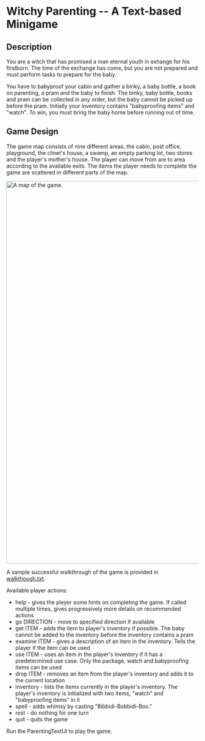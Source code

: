 # Witchy Parenting -- A Text-based Minigame

## Description

You are a witch that has promised a man eternal youth in exhange for his firstborn.
The time of the exchange has come, but you are not prepared and must perform tasks
to prepare for the baby.

You have to babyproof your cabin and gather a binky, a baby bottle, a book on parenting,
a pram and the baby to finish. The binky, baby bottle, books and pram can be collected in any
order, but the baby cannot be picked up before the pram. Initially your inventory contains 
"babyproofing items" and "watch". To win, you must bring the baby home before running out of time.

## Game Design

The game map consists of nine different areas, the cabin, post office, playground, the clinet's 
house, a swamp, an empty parking lot, two stores and the player's mother's house. The player can 
move from are to area according to the available exits. The items the player needs to complete 
the game are scattered in different parts of the map.

<img width="1000" alt="A map of the game." scr="/map.png"/>

A sample successful walkthrough of the game is provided in [walkthough.txt](https://github.com/teeaahola/text-based-minigame/blob/main/walkthrough.txt).

Available player actions:
- help - gives the pleyer some hints on completing the game. If called multiple times, gives 
progressively more details on recommended actions
- go DIRECTION - move to specified direction if available
- get ITEM - adds the item to player's inventory if possible. The baby cannot be added to the
inventory before the inventory contains a pram
- examine ITEM - gives a description of an item in the inventory. Tells the player if the item 
can be used
- use ITEM - uses an item in the player's inventory if it has a predetermined use case. Only the 
package, watch and babyproofing items can be used
- drop ITEM - removes an item from the player's inventory and adds it to the current location
- inventory - lists the items currently in the player's inventory. The player's inventory is 
initialized with two items, "watch" and "babyproofing items" in it
- spell - adds whimsy by casting "Bibbidi-Bobbidi-Boo."
- rest - do nothing for one turn
- quit - quits the game

Run the ParentingTextUI to play the game.
